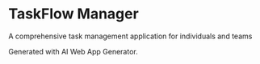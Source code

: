 # TaskFlow Manager

A comprehensive task management application for individuals and teams

Generated with AI Web App Generator.